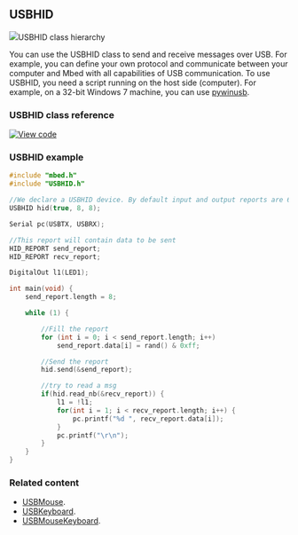 ## USBHID

<span class="images">![](https://os.mbed.com/docs/v5.9/feature-hal-spec-usb-device-doxy/class_u_s_b_h_i_d.png)<span>USBHID class hierarchy</span></span>

You can use the USBHID class to send and receive messages over USB. For example, you can define your own protocol and communicate between your computer and Mbed with all capabilities of USB communication. To use USBHID, you need a script running on the host side (computer). For example, on a 32-bit Windows 7 machine, you can use [pywinusb](https://github.com/rene-aguirre/pywinusb).

### USBHID class reference

[![View code](https://www.mbed.com/embed/?type=library)](https://os.mbed.com/docs/v5.9/feature-hal-spec-usb-device-doxy/class_u_s_b_h_i_d.html)

### USBHID example

```C++
#include "mbed.h"
#include "USBHID.h"

//We declare a USBHID device. By default input and output reports are 64 bytes long.
USBHID hid(true, 8, 8);

Serial pc(USBTX, USBRX);

//This report will contain data to be sent
HID_REPORT send_report;
HID_REPORT recv_report;

DigitalOut l1(LED1);

int main(void) {
    send_report.length = 8;

    while (1) {

        //Fill the report
        for (int i = 0; i < send_report.length; i++)
            send_report.data[i] = rand() & 0xff;

        //Send the report
        hid.send(&send_report);

        //try to read a msg
        if(hid.read_nb(&recv_report)) {
            l1 = !l1;
            for(int i = 1; i < recv_report.length; i++) {
                pc.printf("%d ", recv_report.data[i]);
            }
            pc.printf("\r\n");
        }
    }
}
```

### Related content

- [USBMouse](USBMouse.html).
- [USBKeyboard](USBKeyboard.html).
- [USBMouseKeyboard](USBMouseKeyboard.html).

